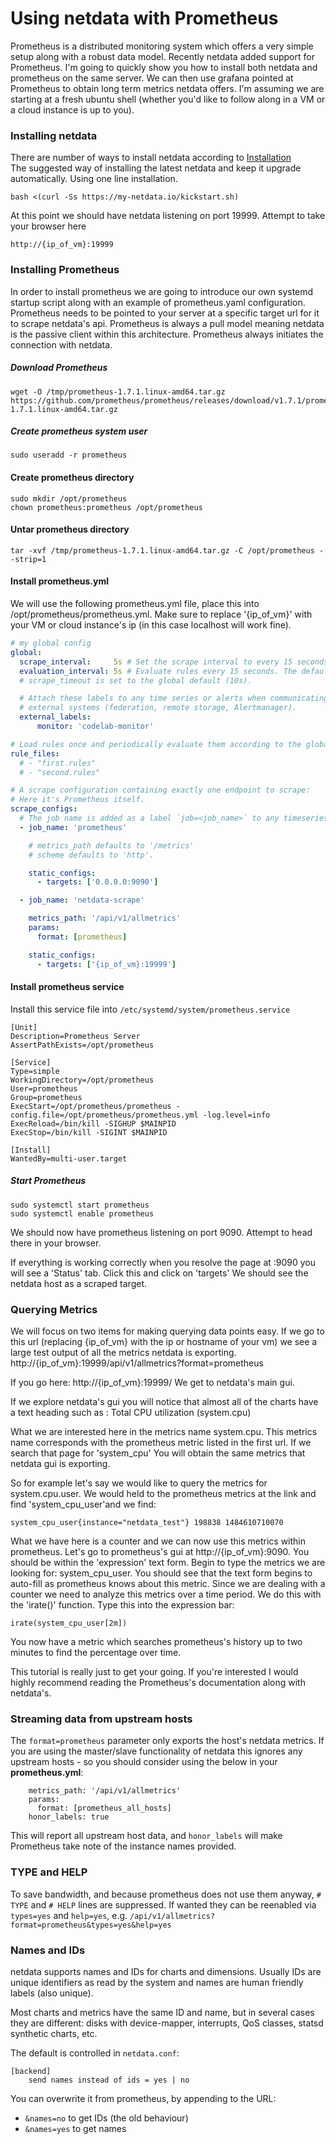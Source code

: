 # Using netdata with Prometheus

Prometheus is a distributed monitoring system which offers a very simple setup along with a robust data model. Recently netdata added support for Prometheus. I'm going to quickly show you how to install both netdata and prometheus on the same server. We can then use grafana pointed at Prometheus to obtain long term metrics netdata offers. I'm assuming we are starting at a fresh ubuntu shell (whether you'd like to follow along in a VM or a cloud instance is up to you).

### Installing netdata
There are number of ways to install netdata according to [Installation](https://github.com/firehol/netdata/wiki/Installation)  
The suggested way of installing the latest netdata and keep it upgrade automatically. Using one line installation.
```
bash <(curl -Ss https://my-netdata.io/kickstart.sh)
```
At this point we should have netdata listening on port 19999. Attempt to take your browser here 

```
http://{ip_of_vm}:19999
```

### Installing Prometheus
In order to install prometheus we are going to introduce our own systemd startup script along with an example of prometheus.yaml configuration. Prometheus needs to be pointed to your server at a specific target url for it to scrape netdata's api. Prometheus is always a pull model meaning netdata is the passive client within this architecture. Prometheus always initiates the connection with netdata.

##### Download Prometheus

```
wget -O /tmp/prometheus-1.7.1.linux-amd64.tar.gz https://github.com/prometheus/prometheus/releases/download/v1.7.1/prometheus-1.7.1.linux-amd64.tar.gz 
```

##### Create prometheus system user
```
sudo useradd -r prometheus
```

#### Create prometheus directory
```
sudo mkdir /opt/prometheus
chown prometheus:prometheus /opt/prometheus
```

#### Untar prometheus directory

```
tar -xvf /tmp/prometheus-1.7.1.linux-amd64.tar.gz -C /opt/prometheus --strip=1
```

#### Install prometheus.yml
We will use the following prometheus.yml file, place this into /opt/prometheus/prometheus.yml. Make sure to replace '{ip_of_vm}' with your VM or cloud instance's ip (in this case localhost will work fine). 

``` yaml
# my global config
global:
  scrape_interval:     5s # Set the scrape interval to every 15 seconds. Default is every 1 minute.
  evaluation_interval: 5s # Evaluate rules every 15 seconds. The default is every 1 minute.
  # scrape_timeout is set to the global default (10s).

  # Attach these labels to any time series or alerts when communicating with
  # external systems (federation, remote storage, Alertmanager).
  external_labels:
      monitor: 'codelab-monitor'

# Load rules once and periodically evaluate them according to the global 'evaluation_interval'.
rule_files:
  # - "first.rules"
  # - "second.rules"

# A scrape configuration containing exactly one endpoint to scrape:
# Here it's Prometheus itself.
scrape_configs:
  # The job name is added as a label `job=<job_name>` to any timeseries scraped from this config.
  - job_name: 'prometheus'

    # metrics_path defaults to '/metrics'
    # scheme defaults to 'http'.

    static_configs:
      - targets: ['0.0.0.0:9090']

  - job_name: 'netdata-scrape'

    metrics_path: '/api/v1/allmetrics'
    params:
      format: [prometheus]

    static_configs:
      - targets: ['{ip_of_vm}:19999']
```

#### Install prometheus service

Install this service file into `/etc/systemd/system/prometheus.service`

```
[Unit]
Description=Prometheus Server
AssertPathExists=/opt/prometheus

[Service]
Type=simple
WorkingDirectory=/opt/prometheus
User=prometheus
Group=prometheus
ExecStart=/opt/prometheus/prometheus -config.file=/opt/prometheus/prometheus.yml -log.level=info
ExecReload=/bin/kill -SIGHUP $MAINPID
ExecStop=/bin/kill -SIGINT $MAINPID

[Install]
WantedBy=multi-user.target
```

##### Start Prometheus
```
sudo systemctl start prometheus
sudo systemctl enable prometheus
```

We should now have prometheus listening on port 9090. Attempt to head there in your browser. 

If everything is working correctly when you resolve the page at :9090 you will see a 'Status' tab. Click this and click on 'targets' We should see the netdata host as a scraped target. 

### Querying Metrics

We will focus on two items for making querying data points easy. If we go to this url (replacing {ip_of_vm} with the ip or hostname of your vm) we see a large test output of all the metrics netdata is exporting. 
http://{ip_of_vm}:19999/api/v1/allmetrics?format=prometheus

If you go here:
http://{ip_of_vm}:19999/ 
We get to netdata's main gui. 

If we explore netdata's gui you will notice that almost all of the charts have a text heading such as : Total CPU utilization (system.cpu)

What we are interested here in the metrics name system.cpu. This metrics name corresponds with the prometheus metric listed in the first url. If we search that page for 'system_cpu' You will obtain the same metrics that netdata gui is exporting. 

So for example let's say we would like to query the metrics for system.cpu.user. We would held to the prometheus metrics at the link and find 'system_cpu_user'and we find:

```
system_cpu_user{instance="netdata_test"} 198838 1484610710070
```

What we have here is a counter and we can now use this metrics within prometheus. Let's go to prometheus's gui at http://{ip_of_vm}:9090. You should be within the 'expression' text form. Begin to type the metrics we are looking for: system_cpu_user. You should see that the text form begins to auto-fill as prometheus knows about this metric. Since we are dealing with a counter we need to analyze this metrics over a time period. We do this with the 'irate()' function. Type this into the expression bar:

```
irate(system_cpu_user[2m])
```

You now have a metric which searches prometheus's history up to two minutes to find the percentage over time. 

This tutorial is really just to get your going. If you're interested I would highly recommend reading the Prometheus's documentation along with netdata's.

### Streaming data from upstream hosts

The `format=prometheus` parameter only exports the host's netdata metrics.  If you are using the master/slave
functionality of netdata this ignores any upstream hosts - so you should consider using the below in your **prometheus.yml**:

```
    metrics_path: '/api/v1/allmetrics'
    params:
      format: [prometheus_all_hosts]
    honor_labels: true
```
This will report all upstream host data, and `honor_labels` will make Prometheus take note of the instance names provided.

### TYPE and HELP

To save bandwidth, and because prometheus does not use them anyway, `# TYPE` and `# HELP` lines are suppressed. If wanted they can be reenabled via `types=yes` and `help=yes`, e.g. `/api/v1/allmetrics?format=prometheus&types=yes&help=yes`

### Names and IDs

netdata supports names and IDs for charts and dimensions. Usually IDs are unique identifiers as read by the system and names are human friendly labels (also unique).

Most charts and metrics have the same ID and name, but in several cases they are different: disks with device-mapper, interrupts, QoS classes, statsd synthetic charts, etc.

The default is controlled in `netdata.conf`:

```
[backend]
	send names instead of ids = yes | no
```

You can overwrite it from prometheus, by appending to the URL:

* `&names=no` to get IDs (the old behaviour)
* `&names=yes` to get names
